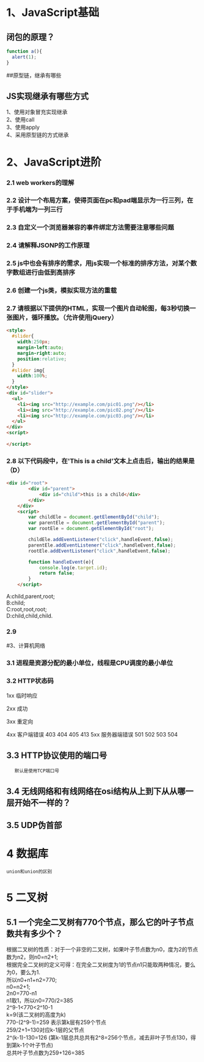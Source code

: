 # 1、JavaScript基础
## 闭包的原理？
```javascript
function a(){
  alert(1);
}
```

##原型链，继承有哪些

## JS实现继承有哪些方式
1、使用对象冒充实现继承  
2、使用call  
3、使用apply  
4、采用原型链的方式继承  

# 2、JavaScript进阶

### 2.1 web workers的理解  

### 2.2 设计一个布局方案，使得页面在pc和pad端显示为一行三列，在于手机端为一列三行  

### 2.3 自定义一个浏览器兼容的事件绑定方法需要注意哪些问题  

### 2.4 请解释JSONP的工作原理  

### 2.5 js中也会有排序的需求，用js实现一个标准的排序方法，对某个数字数组进行由低到高排序  

### 2.6 创建一个js类，模拟实现方法的重载

### 2.7 请根据以下提供的HTML，实现一个图片自动轮图，每3秒切换一张图片，循环播放。（允许使用jQuery）
```html
<style>
  #slider{
    width:250px;
    margin-left:auto;
    margin-right:auto;
    position:relative;
  }
  #slider img{
    width:100%;
  }
</style>
<div id="slider">
  <ul>
    <li><img src="http://example.com/pic01.png"/></li>
    <li><img src="http://example.com/pic02.png"/></li>
    <li><img src="http://example.com/pic03.png"/></li>
  </ul>
</div>
<script>
  
</script>
```
### 2.8 以下代码段中，在'This is a child'文本上点击后，输出的结果是（D）
```html
<div id="root">
		<div id="parent">
			<div id="child">this is a child</div>
		</div>
	</div>
	<script>
		var childEle = document.getElementById("child");
		var parentEle = document.getElementById("parent");
		var rootEle = document.getElementById("root");

		childEle.addEventListener("click",handleEvent,false);
		parentEle.addEventListener("click",handleEvent,false);
		rootEle.addEventListener("click",handleEvent,false);

		function handleEvent(e){
			console.log(e.target.id);
			return false;
		}
	</script>
```
A:child,parent,root;  
B:child;  
C:root,root,root;  
D:child,child,child.  

### 2.9 
#3、计算机网络

### 3.1 进程是资源分配的最小单位，线程是CPU调度的最小单位
### 3.2 HTTP状态码
1xx 临时响应

2xx 成功


3xx 重定向

4xx 客户端错误
403
404
405
413
5xx 服务器端错误
501
502
503
504
## 3.3 HTTP协议使用的端口号
       默认是使用TCP端口号
## 3.4 无线网络和有线网络在osi结构从上到下从从哪一层开始不一样的？

## 3.5 UDP伪首部
# 4 数据库

    union和union的区别
# 5 二叉树

## 5.1 一个完全二叉树有770个节点，那么它的叶子节点数共有多少个？  
根据二叉树的性质：对于一个非空的二叉树，如果叶子节点数为n0，度为2的节点数为n2，则n0=n2+1;  
根据完全二叉树的定义可得：在完全二叉树度为1的节点n1只能取两种情况，要么为0，要么为1.  
所以n0+n1+n2=770;  
n0=n2+1;  
2n0=770-n1  
n1取1，所以n0=770/2=385  
2^9-1<770<2^10-1  
k=9(该二叉树的高度为k)  
770-(2^9-1)=259 表示第k层有259个节点  
259/2+1=130对应k-1层的父节点  
2^(k-1)-130=126 (第k-1层总共总共有2^8=256个节点，减去非叶子节点130，得到第k-1个叶子节点)  
总共叶子节点数为259+126=385



